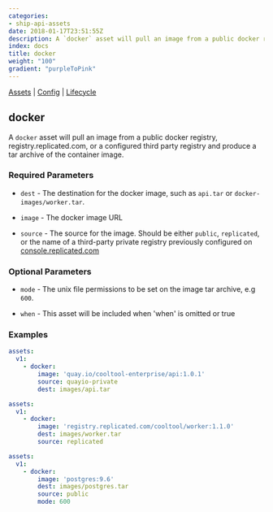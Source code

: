 ```yaml
---
categories:
- ship-api-assets
date: 2018-01-17T23:51:55Z
description: A `docker` asset will pull an image from a public docker registry, registry.replicated.com, or a configured third party registry and produce a tar archive of the container image.
index: docs
title: docker
weight: "100"
gradient: "purpleToPink"
---
```


[Assets](/api/ship-assets/assets) | [Config](/api/ship-config/config) | [Lifecycle](/api/ship-lifecycle/lifecycle)

## docker

A `docker` asset will pull an image from a public docker registry, registry.replicated.com, or a configured third party registry and produce a tar archive of the container image.





### Required Parameters


- `dest` - The destination for the docker image, such as `api.tar` or `docker-images/worker.tar`.


- `image` - The docker image URL


- `source` - The source for the image. Should be either `public`, `replicated`, or the name of a third-party private registry previously configured on [console.replicated.com](https://console.replicated.com)



### Optional Parameters


- `mode` - The unix file permissions to be set on the image tar archive, e.g `600`.


- `when` - This asset will be included when 'when' is omitted or true


### Examples

```yaml
assets:
  v1:
    - docker:
        image: 'quay.io/cooltool-enterprise/api:1.0.1'
        source: quayio-private
        dest: images/api.tar
```

```yaml
assets:
  v1:
    - docker:
        image: 'registry.replicated.com/cooltool/worker:1.1.0'
        dest: images/worker.tar
        source: replicated
```

```yaml
assets:
  v1:
    - docker:
        image: 'postgres:9.6'
        dest: images/postgres.tar
        source: public
        mode: 600
```
